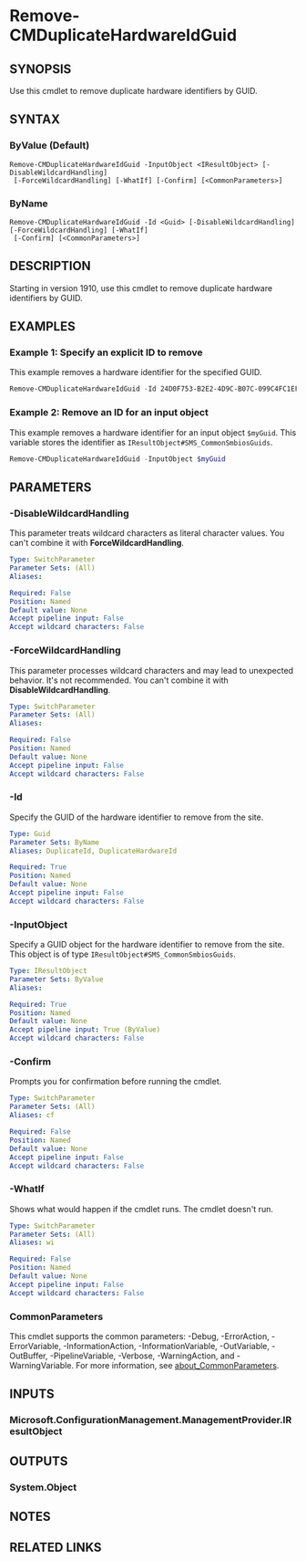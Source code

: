 ﻿---
external help file: AdminUI.PS.Osd.dll-Help.xml
Module Name: ConfigurationManager
online version:
schema: 2.0.0
---

# Remove-CMDuplicateHardwareIdGuid

## SYNOPSIS

Use this cmdlet to remove duplicate hardware identifiers by GUID.

## SYNTAX

### ByValue (Default)
```
Remove-CMDuplicateHardwareIdGuid -InputObject <IResultObject> [-DisableWildcardHandling]
 [-ForceWildcardHandling] [-WhatIf] [-Confirm] [<CommonParameters>]
```

### ByName
```
Remove-CMDuplicateHardwareIdGuid -Id <Guid> [-DisableWildcardHandling] [-ForceWildcardHandling] [-WhatIf]
 [-Confirm] [<CommonParameters>]
```

## DESCRIPTION

Starting in version 1910, use this cmdlet to remove duplicate hardware identifiers by GUID.

## EXAMPLES

### Example 1: Specify an explicit ID to remove

This example removes a hardware identifier for the specified GUID.

```powershell
Remove-CMDuplicateHardwareIdGuid -Id 24D0F753-B2E2-4D9C-B07C-099C4FC1EF3C
```

### Example 2: Remove an ID for an input object

This example removes a hardware identifier for an input object `$myGuid`. This variable stores the identifier as `IResultObject#SMS_CommonSmbiosGuids`.

```powershell
Remove-CMDuplicateHardwareIdGuid -InputObject $myGuid
```

## PARAMETERS

### -DisableWildcardHandling

This parameter treats wildcard characters as literal character values. You can't combine it with **ForceWildcardHandling**.

```yaml
Type: SwitchParameter
Parameter Sets: (All)
Aliases:

Required: False
Position: Named
Default value: None
Accept pipeline input: False
Accept wildcard characters: False
```

### -ForceWildcardHandling

This parameter processes wildcard characters and may lead to unexpected behavior. It's not recommended. You can't combine it with **DisableWildcardHandling**.

```yaml
Type: SwitchParameter
Parameter Sets: (All)
Aliases:

Required: False
Position: Named
Default value: None
Accept pipeline input: False
Accept wildcard characters: False
```

### -Id

Specify the GUID of the hardware identifier to remove from the site.

```yaml
Type: Guid
Parameter Sets: ByName
Aliases: DuplicateId, DuplicateHardwareId

Required: True
Position: Named
Default value: None
Accept pipeline input: False
Accept wildcard characters: False
```

### -InputObject

Specify a GUID object for the hardware identifier to remove from the site. This object is of type `IResultObject#SMS_CommonSmbiosGuids`.

```yaml
Type: IResultObject
Parameter Sets: ByValue
Aliases:

Required: True
Position: Named
Default value: None
Accept pipeline input: True (ByValue)
Accept wildcard characters: False
```

### -Confirm

Prompts you for confirmation before running the cmdlet.

```yaml
Type: SwitchParameter
Parameter Sets: (All)
Aliases: cf

Required: False
Position: Named
Default value: None
Accept pipeline input: False
Accept wildcard characters: False
```

### -WhatIf

Shows what would happen if the cmdlet runs. The cmdlet doesn't run.

```yaml
Type: SwitchParameter
Parameter Sets: (All)
Aliases: wi

Required: False
Position: Named
Default value: None
Accept pipeline input: False
Accept wildcard characters: False
```

### CommonParameters

This cmdlet supports the common parameters: -Debug, -ErrorAction, -ErrorVariable, -InformationAction, -InformationVariable, -OutVariable, -OutBuffer, -PipelineVariable, -Verbose, -WarningAction, and -WarningVariable. For more information, see [about_CommonParameters](https://docs.microsoft.com/powershell/module/microsoft.powershell.core/about/about_commonparameters?view=powershell-7).

## INPUTS

### Microsoft.ConfigurationManagement.ManagementProvider.IResultObject

## OUTPUTS

### System.Object
## NOTES

## RELATED LINKS
